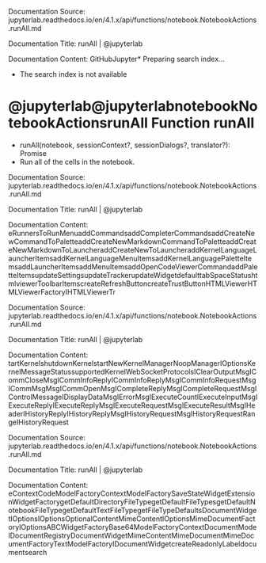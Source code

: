 Documentation Source:
jupyterlab.readthedocs.io/en/4.1.x/api/functions/notebook.NotebookActions.runAll.md

Documentation Title:
runAll | @jupyterlab

Documentation Content:
GitHubJupyter* Preparing search index...
* The search index is not available

@jupyterlab@jupyterlabnotebookNotebookActionsrunAll
Function runAll
===============

* runAll(notebook, sessionContext?, sessionDialogs?, translator?): Promise
* Run all of the cells in the notebook.



Documentation Source:
jupyterlab.readthedocs.io/en/4.1.x/api/functions/notebook.NotebookActions.runAll.md

Documentation Title:
runAll | @jupyterlab

Documentation Content:
eRunnersToRunMenuaddCommandsaddCompleterCommandsaddCreateNewCommandToPaletteaddCreateNewMarkdownCommandToPaletteaddCreateNewMarkdownToLauncheraddCreateNewToLauncheraddKernelLanguageLauncherItemsaddKernelLanguageMenuItemsaddKernelLanguagePaletteItemsaddLauncherItemsaddMenuItemsaddOpenCodeViewerCommandaddPaletteItemsupdateSettingsupdateTrackerupdateWidgetdefaulttabSpaceStatushtmlviewerToolbarItemscreateRefreshButtoncreateTrustButtonHTMLViewerHTMLViewerFactoryIHTMLViewerTr



Documentation Source:
jupyterlab.readthedocs.io/en/4.1.x/api/functions/notebook.NotebookActions.runAll.md

Documentation Title:
runAll | @jupyterlab

Documentation Content:
tartKernelshutdownKernelstartNewKernelManagerNoopManagerIOptionsKernelMessageStatussupportedKernelWebSocketProtocolsIClearOutputMsgICommCloseMsgICommInfoReplyICommInfoReplyMsgICommInfoRequestMsgICommMsgMsgICommOpenMsgICompleteReplyMsgICompleteRequestMsgIControlMessageIDisplayDataMsgIErrorMsgIExecuteCountIExecuteInputMsgIExecuteReplyIExecuteReplyMsgIExecuteRequestMsgIExecuteResultMsgIHeaderIHistoryReplyIHistoryReplyMsgIHistoryRequestMsgIHistoryRequestRangeIHistoryRequest



Documentation Source:
jupyterlab.readthedocs.io/en/4.1.x/api/functions/notebook.NotebookActions.runAll.md

Documentation Title:
runAll | @jupyterlab

Documentation Content:
eContextCodeModelFactoryContextModelFactorySaveStateWidgetExtensionWidgetFactorygetDefaultDirectoryFileTypegetDefaultFileTypesgetDefaultNotebookFileTypegetDefaultTextFileTypegetFileTypeDefaultsDocumentWidgetIOptionsIOptionsOptionalContentMimeContentIOptionsMimeDocumentFactoryIOptionsABCWidgetFactoryBase64ModelFactoryContextDocumentModelDocumentRegistryDocumentWidgetMimeContentMimeDocumentMimeDocumentFactoryTextModelFactoryIDocumentWidgetcreateReadonlyLabeldocumentsearch



